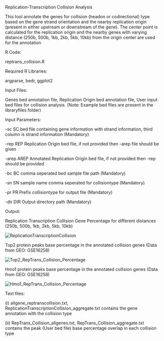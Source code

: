 Replication-Transcription Collision Analysis

This tool annotate the genes for collision (headon or codirectional) type based on the gene strand orientation and the nearby replication origin (present in either upstream or downstream of the gene). The center point is calculated for the replication origin and the nearby genes with varying distance (250b, 500b, 1kb, 2kb, 5kb, 10kb) from the origin center are used for the annotation

R Code: 

reptrans_collision.R

Required R Libraries: 

argparse, bedr, ggplot2

Input Files: 

Genes bed annotation file, Replication Origin bed annotation file, User input bed files for collision analysis. 
(Note: Example bed files are present in the libraryfiles folder)

Input Parameters:

  -sc SC      bed file containing gene information with strand information, third column is strand information (Mandatory)
  
  -rep REP    Replication Origin bed file, if not provided then -arep file should be given
  
  -arep AREP  Annotated Replication Origin bed file, if not provided then -rep should be provided
  
  -bc BC      comma seperated bed sample file path (Mandatory)
  
  -sn SN      sample name comma seperated for collisiontype (Mandatory)
  
  -pr PR      Prefix collisiontype for output file (Mandatory)
  
  -dir DIR    Output directory path (Mandatory)

Output:

  Replication Transcription Collision Gene Percentage for different distances (250b, 500b, 1kb, 2kb, 5kb, 10kb)
  
  ![ReplicationTranscriptionCollision](https://user-images.githubusercontent.com/18418058/57063280-0633ee80-6cc3-11e9-916b-3374114c8483.jpeg)
  
  Top2 protein peaks base percentage in the annotated collision genes (Data from GEO: GSE16258)
  
  ![Top2_RepTrans_Collision_Percentage](https://user-images.githubusercontent.com/18418058/57063346-35e2f680-6cc3-11e9-9701-b4e0b867864e.jpeg)
 
  Hmo1 protein peaks base percentage in the annotated collision genes (Data from GEO: GSE16258)
  
  ![Hmo1_RepTrans_Collision_Percentage](https://user-images.githubusercontent.com/18418058/57063391-5d39c380-6cc3-11e9-8dc2-2f3fa005a8ae.jpeg)
   
   Text files: 
   
   (i) allgene_reptranscollision.txt, ReplicationTranscriptionCollision_aggregate.txt contains the gene annotation with the collision type
   
   (ii) RepTrans_Collision_allgenes.txt, RepTrans_Collision_aggregate.txt contains the peak (User bed file) base percentage overlap in each collision type

